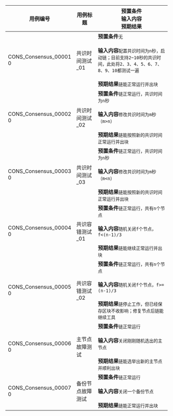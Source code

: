 |用例编号|用例标题|预置条件<br>输入内容<br>预期结果|
|----------------|----------------|----------------|
|<a name="CONS_Consensus_000010"></a>CONS_Consensus_00001<br>0|共识时间测试_01|**预置条件**`无`<br><br>**输入内容**`配置共识时间为n秒，启动链；目前支持2~10秒的共识时间，此处将2、3、4、5、6、7、8、9、10都测试一遍`<br><br>**预期结果**`链能正常运行并出块`|
|<a name="CONS_Consensus_000020"></a>CONS_Consensus_00002<br>0|共识时间测试_02|**预置条件**`链正常运行，共识时间为n秒`<br><br>**输入内容**`修改共识时间为m秒（m>n）`<br><br>**预期结果**`链能按照新的共识时间正常运行并出块`|
|<a name="CONS_Consensus_000030"></a>CONS_Consensus_00003<br>0|共识时间测试_03|**预置条件**`链正常运行，共识时间为n秒`<br><br>**输入内容**`修改共识时间为m秒（m<n）`<br><br>**预期结果**`链能按照新的共识时间正常运行并出块`|
|<a name="CONS_Consensus_000040"></a>CONS_Consensus_00004<br>0|共识容错测试_01|**预置条件**`链正常运行，共有n个节点`<br><br>**输入内容**`随机关闭f个节点，f<(n-1)/3`<br><br>**预期结果**`链能继续正常运行并出块`|
|<a name="CONS_Consensus_000050"></a>CONS_Consensus_00005<br>0|共识容错测试_02|**预置条件**`链正常运行，共有n个节点`<br><br>**输入内容**`随机关闭f个节点，f>=(n-1)/3`<br><br>**预期结果**`链停止工作，但已经保存区块不收影响；修复节点后链能继续工具`|
|<a name="CONS_Consensus_000060"></a>CONS_Consensus_00006<br>0|主节点故障测试|**预置条件**`链正常运行`<br><br>**输入内容**`关闭刚刚随机选出的主节点`<br><br>**预期结果**`链能选举出新的主节点并顺利出块`|
|<a name="CONS_Consensus_000070"></a>CONS_Consensus_00007<br>0|备份节点故障测试|**预置条件**`链正常运行`<br><br>**输入内容**`关闭一个备份节点`<br><br>**预期结果**`链能正常运行并出块`|
